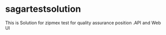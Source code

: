 # sagartestsolution
This is Solution for zipmex test for quality assurance position .API and Web UI 
